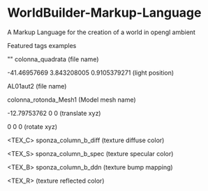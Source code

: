 # WorldBuilder-Markup-Language
A Markup Language for the creation of a world in opengl ambient

Featured tags examples

"<PRIM>" colonna_quadrata (file name)

<LIGHT> -41.46957669 3.843208005 0.9105379271 (light position)

<TEXN> AL01aut2 (file name)

<M> colonna_rotonda_Mesh1 (Model mesh name)

<T> -12.79753762 0 0 (translate xyz)

<R> 0 0 0 (rotate xyz)

<TEX_C> sponza_column_b_diff (texture diffuse color)

<TEX_S> sponza_column_b_spec (texture specular color)

<TEX_B> sponza_column_b_ddn (texture bump mapping)

<TEX_R> (texture reflected color) 

